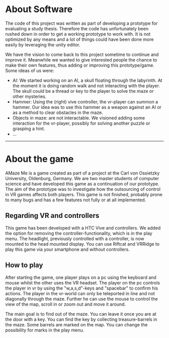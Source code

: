 # About Software

The code of this project was written as part of developing a prototype for evaluating a study thesis. Therefore the code has unfortunately been rushed down in order to get a working prototype to work with. It is not optimized by any means and a lot of things could have been done more easily by leveraging the unity editor.

We have the vision to come back to this project sometime to continue and improve it. Meanwhile we wanted to give interested people the chance to make their own features, thus adding or improving this prototype/game. Some ideas of us were:
* AI: We started working on an AI, a skull floating through the labyrinth. At the moment it is doing random walk and not interacting with the player. The skull could be a thread or key to the player to solve the maze or other mysteries.
* Hammer: Using the (right) vive controller, the vr-player can summon a hammer. Our idea was to use this hammer as a weapon against an AI or as a method to clear obstacles in the maze.
* Objects in maze: are not interactable. We visioned adding some interaction for the vr-player, possibly for solving another puzzle or grasping a hint.
* ...

---

# About the game

AMaze Me is a game created as part of a project at the Carl von Ossietzky University, Oldenburg, Germany. We are two master students of computer science and have developed this game as a continuation of our prototype. The aim of the prototype was to investigate how the outsourcing of control in VR games affects both players. This game is not finished, probably prone to many bugs and has a few features not fully or at all implemented.

## Regarding VR and controllers

This game has been developed with a HTC Vive and controllers. We added the option for removing the controller-functionality, which is in the play menu. The headlight, previously controlled with a controller, is now mounted to the head mounted display. You can use Riftcat and VRRidge to play this game via your smartphone and without controllers.

## How to play

After starting the game, one player plays on a pc using the keyboard and mouse whilst the other uses the VR headset. The player on the pc controls the player in vr by using the "w,a,s,d"-keys and "spacebar" to confirm his actions. The player in the vr-world can only be teleported in line and not diagonally through the maze. Further he can use the mouse to control the view of the map, scroll in or zoom out and move it around.

The main goal is to find out of the maze. You can leave it once you are at the door with a key. You can find the key by collecting treasure-barrels in the maze. Some barrels are marked on the map. You can change the possibility for marks in the play menu.

